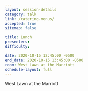 ```yaml
---
layout: session-details
category: talk
link: /catering-menus/
accepted: true
sitemap: false

title: Lunch
presenters:
difficulty:

date: 2020-10-15 12:45:00 -0500
end_date: 2020-10-15 13:45:00 -0500
room: West Lawn at the Marriott
schedule-layout: full
---
```

West Lawn at the Marriott
